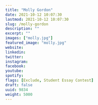 ```yaml
---
title: "Molly Gordon"
date: 2021-10-12 10:07:30
lastmod: 2021-10-12 10:07:30
slug: /molly-gordon
description: ""
excerpt: ""
images: ["molly.jpg"]
featured_image: "molly.jpg"
website: 
linkedin: 
twitter: 
instagram: 
facebook: 
youtube: 
spotify: 
flags: [Exclude, Student Essay Contest]
draft: false
uuid: 9834
weight: 5000
---
```


